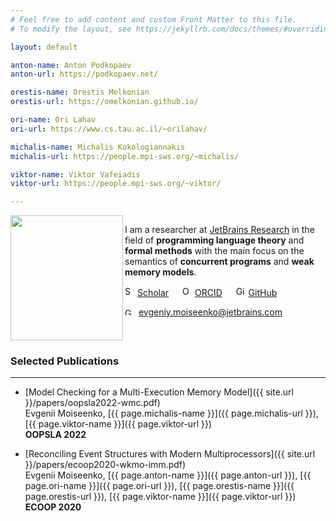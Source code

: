 ```yaml
---
# Feel free to add content and custom Front Matter to this file.
# To modify the layout, see https://jekyllrb.com/docs/themes/#overriding-theme-defaults

layout: default

anton-name: Anton Podkopaev
anton-url: https://podkopaev.net/

orestis-name: Orestis Melkonian
orestis-url: https://omelkonian.github.io/

ori-name: Ori Lahav
ori-url: https://www.cs.tau.ac.il/~orilahav/

michalis-name: Michalis Kokologiannakis
michalis-url: https://people.mpi-sws.org/~michalis/

viktor-name: Viktor Vafeiadis
viktor-url: https://people.mpi-sws.org/~viktor/

---
```


<div style="display:flex;margin-bottom:20px">

<div style="flex:30%;">
  <img align="left" width="180" height="200" src="{{ site.url }}/img/me.jpg">
</div>

<div style="flex:70%;">

I am a researcher at [JetBrains Research](https://research.jetbrains.org/)
in the field of **programming language theory** and **formal methods**
with the main focus on the semantics of **concurrent programs** and **weak memory models**.

<img alt="Scholar" src="{{ site.url }}/img/scholar.png" width="16" height="16" /> [Scholar](https://scholar.google.com/citations?user=3kmkWmIAAAAJ&hl=sr&oi=ao)
&emsp;
<img alt="ORCID logo" src="{{ site.url }}/img/orcid.png" width="16" height="16" /> [ORCID](https://orcid.org/0000-0003-2715-1143)
&emsp;
<img alt="GitHub logo" src="{{ site.url }}/img/github.png" width="16" height="16" /> [GitHub](https://github.com/eupp/)

<img alt="Gmail logo" src="{{ site.url }}/img/gmail.png" width="18" height="12" /> [evgeniy.moiseenko@jetbrains.com](mailto:evgeniy.moiseenko@jetbrains.com)

</div>

</div>

### Selected Publications

* * *

* [Model Checking for a Multi-Execution Memory Model]({{ site.url }}/papers/oopsla2022-wmc.pdf) \
  Evgenii Moiseenko, [{{ page.michalis-name }}]({{ page.michalis-url }}), [{{ page.viktor-name }}]({{ page.viktor-url }}) \
  **OOPSLA 2022**

* [Reconciling Event Structures with Modern Multiprocessors]({{ site.url }}/papers/ecoop2020-wkmo-imm.pdf) \
  Evgenii Moiseenko, [{{ page.anton-name }}]({{ page.anton-url }}), [{{ page.ori-name }}]({{ page.ori-url }}),
  [{{ page.orestis-name }}]({{ page.orestis-url }}), [{{ page.viktor-name }}]({{ page.viktor-url }}) \
  **ECOOP 2020**
